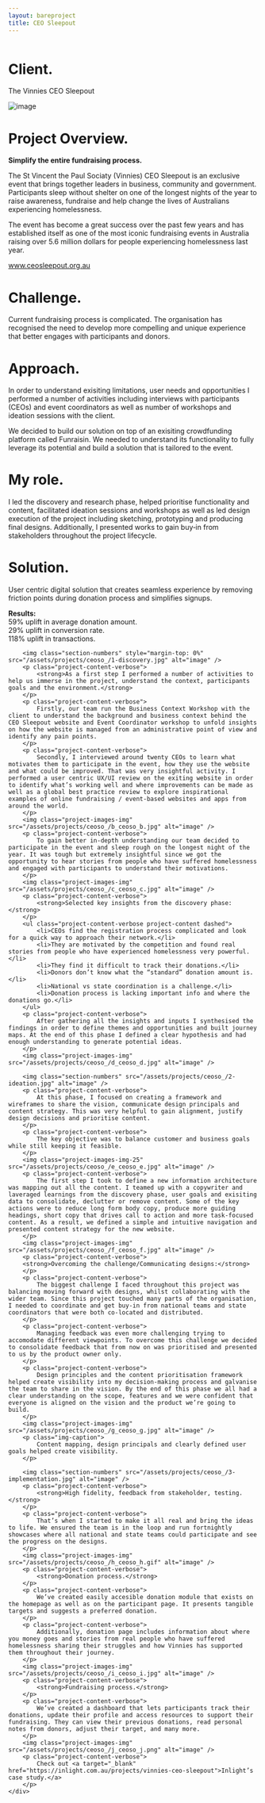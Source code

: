 ```yaml
--- 
layout: bareproject 
title: CEO Sleepout 
---
```


<!-- Project Header Section -->
<div class="container project-container project-head">
    <div class="row max-width-no-overflow">
        <div class="col-lg-12 max-width-no-overflow">
            <div class="header-wrap">
                <img class="project-head-img" src="/assets/projects/ceoso_/header.jpg" alt="">
            </div>
        </div>
    </div>
</div>

<!-- Description Section -->
<div id="#projectDescription" class="container project-container">
    <div class="row">
        <div class="col-sm-1 col-md-1"></div>
        <div class="col-sm-3 col-md-3">
            <h1 class="project-header">Client.</h1>
            <p class="project-content">The Vinnies CEO Sleepout</p>
            <img class="project-content-fancy-img" src="/assets/projects/ceoso_/a_ceoso_a.png" alt="image" />
        </div>
        <div class="col-sm-1 col-md-1"></div>
        <div class="col-sm-6 col-md-6">
            <h1 class="project-header">Project Overview.</h1>
            <p class="project-content">
                <strong>Simplify the entire fundraising process.</strong>
            </p>
            <p class="project-content">
                The St Vincent the Paul Sociaty (Vinnies) CEO Sleepout is an exclusive event that brings together leaders in business, community and government. Participants sleep without shelter on one of the longest nights of the year to raise awareness, fundraise and help change the lives of Australians experiencing homelessness.
            </p>
            <p class="project-content">
                The event has become a great success over the past few years and has established itself as one of the most iconic fundraising events in Australia raising over 5.6 million dollars for people experiencing homelessness last year.
            </p>
            <p class="project-content">
                <a target="_blank" href="https://www.ceosleepout.org.au/">www.ceosleepout.org.au</a>
            </p>
            <h1 class="project-header">Challenge.</h1>
            <p class="project-content">
                Current fundraising process is complicated. The organisation has recognised the need to develop more compelling and unique experience that better engages with participants and donors.
            </p>
            <h1 class="project-header">Approach.</h1>
            <p class="project-content">
                In order to understand exisiting limitations, user needs and opportunities I performed a number of activities including interviews with participants (CEOs) and event coordinators as well as number of workshops and ideation sessions with the client.
            </p>
            <p class="project-content">
                We decided to build our solution on top of an exisiting crowdfunding platform called Funraisin. We needed to understand its functionality to fully leverage its potential and build a solution that is tailored to the event.
            </p>
            <h1 class="project-header">My role.</h1>
            <p class="project-content">
                I led the discovery and research phase, helped prioritise functionality and content, facilitated ideation sessions and workshops as well as led design execution of the project including sketching, prototyping and producing final designs. Additionally, I presented works to gain buy‐in from stakeholders throughout the project lifecycle.
            </p>
           <h1 class="project-header">Solution.</h1>
            <p class="project-content">
                User centric digital solution that creates seamless experience by removing friction points during donation process and simplifies signups.
            </p>
            <p class="project-content">
                <strong>Results:</strong><br>
                59% uplift in average donation amount.<br>
                29% uplift in conversion rate.<br>
                118% uplift in transactions.
            </p>
        </div>
        <div class="col-sm-1 col-md-1"></div>
    </div>
</div>

<!-- Project Images Section -->
<div id="#projectImages" class="container project-container-images">
    <div class="project-images">
        
        <img class="section-numbers" style="margin-top: 0%" src="/assets/projects/ceoso_/1-discovery.jpg" alt="image" />
        <p class="project-content-verbose">
            <strong>As a first step I performed a number of activities to help us immerse in the project, understand the context, participants goals and the environment.</strong>        
        </p>
        <p class="project-content-verbose">
            Firstly, our team run the Business Context Workshop with the client to understand the background and business context behind the CEO Sleepout website and Event Coordinator workshop to unfold insights on how the website is managed from an administrative point of view and identify any pain points.
        </p>
        <p class="project-content-verbose">
            Secondly, I interviewed around twenty CEOs to learn what motivates them to participate in the event, how they use the website and what could be improved. That was very insightful activity. I performed a user centric UX/UI review on the exiting website in order to identify what’s working well and where improvements can be made as well as a global best practice review to explore inspirational examples of online fundraising / event-based websites and apps from around the world.
        </p>
        <img class="project-images-img" src="/assets/projects/ceoso_/b_ceoso_b.jpg" alt="image" />
        <p class="project-content-verbose">
            To gain better in-depth understanding our team decided to participate in the event and sleep rough on the longest night of the year. It was tough but extremely insightful since we got the opportunity to hear stories from people who have suffered homelessness and engaged with participants to understand their motivations.
        </p>
        <img class="project-images-img" src="/assets/projects/ceoso_/c_ceoso_c.jpg" alt="image" />
        <p class="project-content-verbose">
            <strong>Selected key insights from the discovery phase:</strong>  
        </p>
        <ul class="project-content-verbose project-content dashed">
            <li>CEOs find the registration process complicated and look for a quick way to approach their network.</li>
            <li>They are motivated by the competition and found real stories from people who have experienced homelessness very powerful.</li>
            <li>They find it difficult to track their donations.</li>
            <li>Donors don’t know what the “standard” donation amount is.</li>
            <li>National vs state coordination is a challenge.</li>
            <li>Donation process is lacking important info and where the donations go.</li>
        </ul>
        <p class="project-content-verbose">
            After gathering all the insights and inputs I synthesised the findings in order to define themes and opportunities and built journey maps. At the end of this phase I defined a clear hypothesis and had enough understanding to generate potential ideas.
        </p>
        <img class="project-images-img" src="/assets/projects/ceoso_/d_ceoso_d.jpg" alt="image" />
        
        <img class="section-numbers" src="/assets/projects/ceoso_/2-ideation.jpg" alt="image" />
        <p class="project-content-verbose">
            At this phase, I focused on creating a framework and wireframes to share the vision, communicate design principals and content strategy. This was very helpful to gain alignment, justify design decisions and prioritise content.
        </p>
        <p class="project-content-verbose">
            The key objective was to balance customer and business goals while still keeping it feasible.        
        </p>
        <img class="project-images-img-25" src="/assets/projects/ceoso_/e_ceoso_e.jpg" alt="image" />
        <p class="project-content-verbose">
            The first step I took to define a new information architecture was mapping out all the content. I teamed up with a copywriter and laveraged learnings from the discovery phase, user goals and exisiting data to consolidate, declutter or remove content. Some of the key actions were to reduce long form body copy, produce more guiding headings, short copy that drives call to action and more task-focused content. As a result, we defined a simple and intuitive navigation and presented content strategy for the new website.
        </p>
        <img class="project-images-img" src="/assets/projects/ceoso_/f_ceoso_f.jpg" alt="image" />
        <p class="project-content-verbose">
        <strong>Overcoming the challenge/Communicating designs:</strong>
        </p>
        <p class="project-content-verbose">
            The biggest challenge I faced throughout this project was balancing moving forward with designs, whilst collaborating with the wider team. Since this project touched many parts of the organisation, I needed to coordinate and get buy‐in from national teams and state coordinators that were both co‐located and distributed.
        </p>
        <p class="project-content-verbose">
            Managing feedback was even more challenging trying to accomodate different viewpoints. To overcome this challenge we decided to consolidate feedback that from now on was prioritised and presented to us by the product owner only.
        </p>
        <p class="project-content-verbose">
            Design principles and the content prioritisation framework helped create visibility into my decision‐making process and galvanise the team to share in the vision. By the end of this phase we all had a clear understanding on the scope, features and we were confident that everyone is aligned on the vision and the product we’re going to build.
        </p>
        <img class="project-images-img" src="/assets/projects/ceoso_/g_ceoso_g.jpg" alt="image" />
        <p class="img-caption">
            Content mapping, design principals and clearly defined user goals helped create visibility.
        </p>        
        
        <img class="section-numbers" src="/assets/projects/ceoso_/3-implementation.jpg" alt="image" />
        <p class="project-content-verbose">
            <strong>High fidelity, feedback from stakeholder, testing.</strong>    
        </p>
        <p class="project-content-verbose">
            That’s when I started to make it all real and bring the ideas to life. We ensured the team is in the loop and run fortnightly showcases where all national and state teams could participate and see the progress on the designs.
        </p>
        <img class="project-images-img" src="/assets/projects/ceoso_/h_ceoso_h.gif" alt="image" />
        <p class="project-content-verbose">
            <strong>Donation process.</strong>
        </p>
        <p class="project-content-verbose">
            We’ve created easily accesible donation module that exists on the homepage as well as on the participant page. It presents tangible targets and suggests a preferred donation.
        </p>
        <p class="project-content-verbose">
            Additionally, donation page includes information about where you money goes and stories from real people who have suffered homelessness sharing their struggles and how Vinnies has supported them throughout their journey.
        </p>
        <img class="project-images-img" src="/assets/projects/ceoso_/i_ceoso_i.jpg" alt="image" />
        <p class="project-content-verbose">
            <strong>Fundraising process.</strong>
        </p>
        <p class="project-content-verbose">
            We’ve created a dashboard that lets participants track their donations, update their profile and access resources to support their fundraising. They can view their previous donations, read personal notes from donors, adjust their target, and many more.
        </p>
        <img class="project-images-img" src="/assets/projects/ceoso_/j_ceoso_j.png" alt="image" />
        <p class="project-content-verbose">
            Check out <a target="_blank" href="https://inlight.com.au/projects/vinnies-ceo-sleepout">Inlight’s case study.</a>
        </p>
    </div>
</div>
